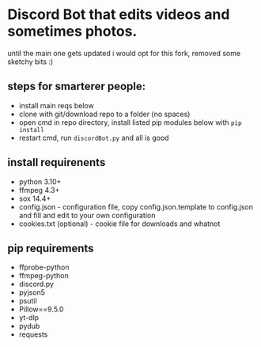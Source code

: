 # Discord Bot that edits videos and sometimes photos.
until the main one gets updated i would opt for this fork, removed some sketchy bits :)

## steps for smarterer people:
- install main reqs below
- clone with git/download repo to a folder (no spaces)
- open cmd in repo directory, install listed pip modules below with `pip install`
- restart cmd, run `discordBot.py` and all is good

## install requirenents
- python 3.10+
- ffmpeg 4.3+
- sox 14.4+
- config.json - configuration file, copy config.json.template to config.json and fill and edit to your own configuration
- cookies.txt (optional) - cookie file for downloads and whatnot

## pip requirements
- ffprobe-python
- ffmpeg-python
- discord.py
- pyjson5
- psutil
- Pillow==9.5.0
- yt-dlp
- pydub
- requests
